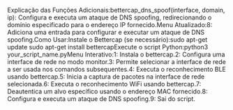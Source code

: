 Explicação das Funções Adicionais:bettercap_dns_spoof(interface, domain, ip): Configura e executa um ataque de DNS spoofing, redirecionando o domínio especificado para o endereço IP fornecido.Menu Atualizado:8: Adiciona uma entrada para configurar e executar um ataque de DNS spoofing.Como Usar:Instale o Bettercap (se necessário):sudo apt-get update
sudo apt-get install bettercapExecute o script Python:python3 your_script_name.pyMenu Interativo:1: Instala o bettercap.2: Configura uma interface de rede no modo monitor.3: Permite selecionar a interface de rede a ser usada nos comandos subsequentes.4: Executa o reconhecimento BLE usando bettercap.5: Inicia a captura de pacotes na interface de rede selecionada.6: Executa o reconhecimento WiFi usando bettercap.7: Deautentica um alvo específico usando o endereço MAC fornecido.8: Configura e executa um ataque de DNS spoofing.9: Sai do script.

